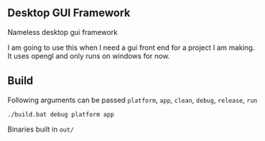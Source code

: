 ## Desktop GUI Framework

Nameless desktop gui framework 

I am going to use this when I need a gui front end for a project I am making.
It uses opengl and only runs on windows for now.

## Build
Following arguments can be passed
`platform`, `app`, `clean`, `debug`, `release`, `run`
```
./build.bat debug platform app
```
Binaries built in `out/`

<!--
### Tasks
1. Scroll regions
2. ~~Perfect hiereachies~~
3. images
4. lots of styling
5. vulkan backend
6. linux / mac backend

-->